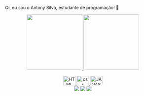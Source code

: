Oi, eu sou o Antony Silva, estudante de programação! 👋

<div align="center">
  <a href="https://github.com/AntonyCSilva">
  <img height="180em" src="https://github-readme-stats.vercel.app/api?username=AntonyCSilva&show_icons=true&theme=dark&include_all_commits=true&count_private=true"/>
  <img height="180em" src="https://github-readme-stats.vercel.app/api/top-langs/?username=AntonyCSilva&layout=compact&langs_count=7&theme=dark"/>
</div>
<div align="center" style="display: inline_block"><br>
  <img align="" alt="HTML" height="30" width="40" src="https://cdn.jsdelivr.net/gh/devicons/devicon/icons/html5/html5-original.svg">
  <img align="" alt="css" height="30" width="40" src="https://cdn.jsdelivr.net/gh/devicons/devicon/icons/css3/css3-original.svg">
  <img align="" alt="JAVASCRIPT" height="30" width="40" src="https://cdn.jsdelivr.net/gh/devicons/devicon/icons/javascript/javascript-original.svg">
</div>
<div align="center"> 
  <a href="https://instagram.com/ target="_blank"><img src="https://img.shields.io/badge/-Instagram-%23E4405F?style=for-the-badge&logo=instagram&logoColor=white" target="_blank"></a>
  <a href = "mailto:antony.cs@hotmail.com"><img src="https://img.shields.io/badge/-Gmail-%23333?style=for-the-badge&logo=gmail&logoColor=white" target="_blank"></a>
  <a href="https://www.linkedin.com/in/" target="_blank"><img src="https://img.shields.io/badge/-LinkedIn-%230077B5?style=for-the-badge&logo=linkedin&logoColor=white" target="_blank"></a> 
 
</div>

